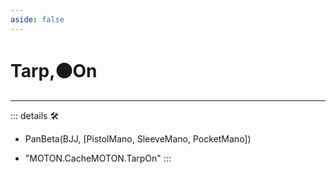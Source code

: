 ```yaml
---
aside: false
---
```

# Tarp,🟠<motor>On</motor>

---

<!-- =================================================== -->
<!-- =================================================== -->
<!-- =================================================== -->
<!-- =================================================== -->
<!-- =================================================== -->
::: details 🛠

- PanBeta(BJJ, [PistolMano, SleeveMano, PocketMano])

- "MOTON.CacheMOTON.TarpOn"
:::
